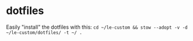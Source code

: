 # dotfiles

Easily "install" the dotfiles with this: `cd ~/le-custom && stow --adopt -v -d ~/le-custom/dotfiles/ -t ~/ .`
